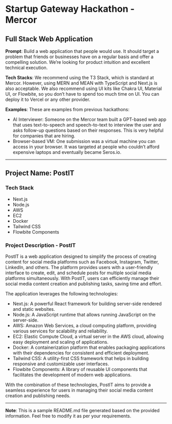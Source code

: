 # Startup Gateway Hackathon - Mercor

## Full Stack Web Application

**Prompt**: Build a web application that people would use. It should target a problem that friends or businesses have on a regular basis and offer a compelling solution. We’re looking for product intuition and excellent technical execution.

**Tech Stacks**: We recommend using the T3 Stack, which is standard at Mercor. However, using MERN and MEAN with TypeScript and Next.js is also acceptable. We also recommend using UI kits like Chakra UI, Material UI, or Flowbite, so you don’t have to spend too much time on UI. You can deploy it to Vercel or any other provider.

**Examples**: These are examples from previous hackathons:
- AI Interviewer: Someone on the Mercor team built a GPT-based web app that uses text-to-speech and speech-to-text to interview the user and asks follow-up questions based on their responses. This is very helpful for companies that are hiring.
- Browser-based VM: One submission was a virtual machine you can access in your browser. It was targeted at people who couldn’t afford expensive laptops and eventually became Seros.io.

---

## Project Name: PostIT

### Tech Stack

- Next.js
- Node.js
- AWS
- EC2
- Docker
- Tailwind CSS
- Flowbite Components

### Project Description - PostIT

PostIT is a web application designed to simplify the process of creating content for social media platforms such as Facebook, Instagram, Twitter, LinkedIn, and others. The platform provides users with a user-friendly interface to create, edit, and schedule posts for multiple social media platforms simultaneously. With PostIT, users can efficiently manage their social media content creation and publishing tasks, saving time and effort.

The application leverages the following technologies:

- Next.js: A powerful React framework for building server-side rendered and static websites.
- Node.js: A JavaScript runtime that allows running JavaScript on the server-side.
- AWS: Amazon Web Services, a cloud computing platform, providing various services for scalability and reliability.
- EC2: Elastic Compute Cloud, a virtual server in the AWS cloud, allowing easy deployment and scaling of applications.
- Docker: A containerization platform that enables packaging applications with their dependencies for consistent and efficient deployment.
- Tailwind CSS: A utility-first CSS framework that helps in building responsive and customizable user interfaces.
- Flowbite Components: A library of reusable UI components that facilitates the development of modern web applications.

With the combination of these technologies, PostIT aims to provide a seamless experience for users in managing their social media content creation and publishing needs.

---

**Note**: This is a sample README.md file generated based on the provided information. Feel free to modify it as per your requirements.
